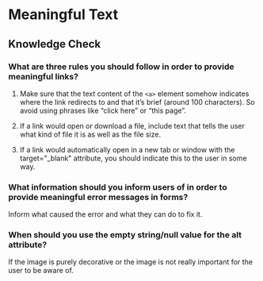 # Meaningful Text

## Knowledge Check

### What are three rules you should follow in order to provide meaningful links?

1. Make sure that the text content of the `<a>` element somehow indicates where the link redirects to and that it’s brief (around 100 characters). So avoid using phrases like “click here” or “this page”.

2. If a link would open or download a file, include text that tells the user what kind of file it is as well as the file size.

3. If a link would automatically open in a new tab or window with the target="\_blank" attribute, you should indicate this to the user in some way.

### What information should you inform users of in order to provide meaningful error messages in forms?

Inform what caused the error and what they can do to fix it.

### When should you use the empty string/null value for the alt attribute?

If the image is purely decorative or the image is not really important for the user to be aware of. 
